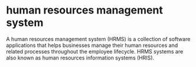 # human resources management system

A human resources management system (HRMS) is a collection of software applications that helps businesses manage their human resources and related processes throughout the employee lifecycle. HRMS systems are also known as human resources information systems (HRIS). 



